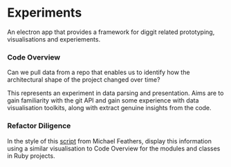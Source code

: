 # Experiments

An electron app that provides a framework for diggit related prototyping,
visualisations and experiements.

### Code Overview

Can we pull data from a repo that enables us to identify how the architectural
shape of the project changed over time?

This represents an experiment in data parsing and presentation. Aims are to gain
familiarity with the git API and gain some experience with data visualisation
toolkits, along with extract genuine insights from the code.

### Refactor Diligence

In the style of this
[script](https://michaelfeathers.silvrback.com/detecting-refactoring-diligence)
from Michael Feathers, display this information using a similar visualisation to
Code Overview for the modules and classes in Ruby projects.
